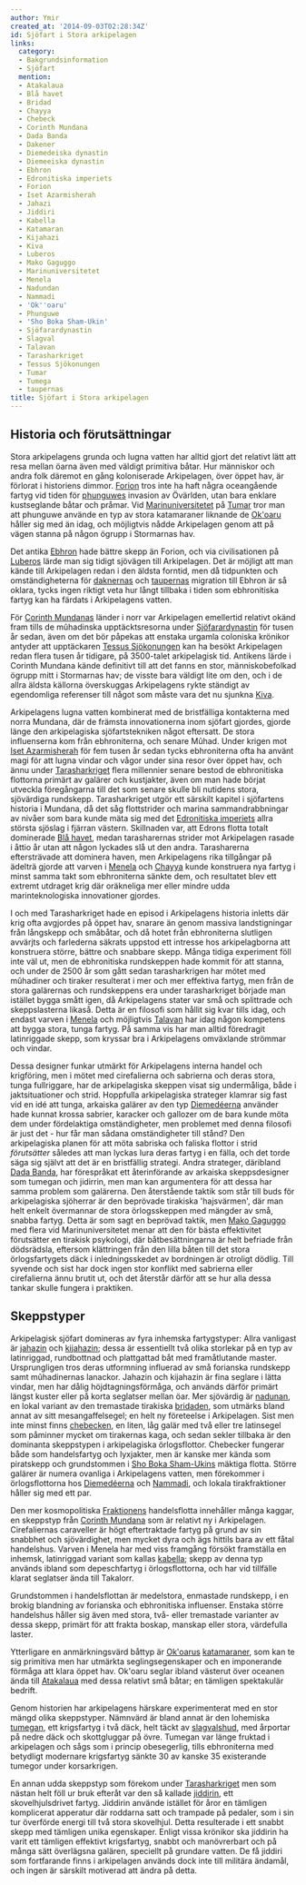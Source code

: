 ```yaml
---
author: Ymir
created_at: '2014-09-03T02:28:34Z'
id: Sjöfart i Stora arkipelagen
links:
  category:
  - Bakgrundsinformation
  - Sjöfart
  mention:
  - Atakalaua
  - Blå havet
  - Bridad
  - Chayya
  - Chebeck
  - Corinth Mundana
  - Dada Banda
  - Dakener
  - Diemedeiska dynastin
  - Diemeeiska dynastin
  - Ebhron
  - Edronitiska imperiets
  - Forion
  - Iset Azarmisherah
  - Jahazi
  - Jiddiri
  - Kabella
  - Katamaran
  - Kijahazi
  - Kiva
  - Luberos
  - Mako Gaguggo
  - Marinuniversitetet
  - Menela
  - Nadundan
  - Nammadi
  - 'Ok''oaru'
  - Phunguwe
  - 'Sho Boka Sham-Ukin'
  - Sjöfarardynastin
  - Slagval
  - Talavan
  - Tarasharkriget
  - Tessus Sjökonungen
  - Tumar
  - Tumega
  - taupernas
title: Sjöfart i Stora arkipelagen
---
```


Historia och förutsättningar
----------------------------

Stora arkipelagens grunda och lugna vatten har alltid gjort det relativt lätt att resa mellan öarna
även med väldigt primitiva båtar. Hur människor och andra folk däremot en gång koloniserade
Arkipelagen, över öppet hav, är förlorat i historiens dimmor. [Forion] tros inte ha haft några
oceangående fartyg vid tiden för [phunguwes] invasion av Övärlden, utan bara enklare kustseglande
båtar och pråmar. Vid [Marinuniversitetet] på [Tumar] tror man att phunguwe använde en typ av stora
katamaraner liknande de [Ok'oaru] håller sig med än idag, och möjligtvis nådde Arkipelagen genom att
på vägen stanna på någon ögrupp i Stormarnas hav.

Det antika [Ebhron] hade bättre skepp än Forion, och via civilisationen på [Luberos] lärde man sig
tidigt sjövägen till Arkipelagen. Det är möjligt att man kände till Arkipelagen redan i den äldsta
forntid, men då tidpunkten och omständigheterna för [daknernas] och [taupernas] migration till
Ebhron är så oklara, tycks ingen riktigt veta hur långt tillbaka i tiden som ebhronitiska fartyg kan
ha färdats i Arkipelagens vatten.

För [Corinth Mundanas] länder i norr var Arkipelagen emellertid relativt okänd fram tills de
mûhadinska upptäcktsresorna under [Sjöfarardynastin] för tusen år sedan, även om det bör påpekas att
enstaka urgamla coloniska krönikor antyder att upptäckaren [Tessus Sjökonungen] kan ha besökt
Arkipelagen redan flera tusen år tidigare, på 3500-talet arkipelagisk tid. Antikens lärde i Corinth
Mundana kände definitivt till att det fanns en stor, människobefolkad ögrupp mitt i Stormarnas hav;
de visste bara väldigt lite om den, och i de allra äldsta källorna överskuggas Arkipelagens rykte
ständigt av egendomliga referenser till något som måste vara det nu sjunkna [Kiva].

Arkipelagens lugna vatten kombinerat med de bristfälliga kontakterna med norra Mundana, där de
främsta innovationerna inom sjöfart gjordes, gjorde länge den arkipelagiska sjöfartstekniken något
eftersatt. De stora influenserna kom från ebhroniterna, och senare Mûhad. Under krigen mot [Iset
Azarmisherah] för fem tusen år sedan tycks ebhroniterna ofta ha använt magi för att lugna vindar och
vågor under sina resor över öppet hav, och ännu under [Tarasharkriget] flera millennier senare
bestod de ebhronitiska flottorna primärt av galärer och kustjakter, även om man hade börjat utveckla
föregångarna till det som senare skulle bli nutidens stora, sjövärdiga rundskepp. Tarasharkriget
utgör ett särskilt kapitel i sjöfartens historia i Mundana, då det såg flottstrider och marina
sammandrabbningar av nivåer som bara kunde mäta sig med det [Edronitiska imperiets] allra största
sjöslag i fjärran västern. Skillnaden var, att Edrons flotta totalt dominerade [Blå havet], medan
tarasharernas strider mot Arkipelagen rasade i åttio år utan att någon lyckades slå ut den andra.
Tarasharerna eftersträvade att dominera haven, men Arkipelagens rika tillgångar på ädelträ gjorde
att varven i [Menela] och [Chayya] kunde konstruera nya fartyg i minst samma takt som ebhroniterna
sänkte dem, och resultatet blev ett extremt utdraget krig där oräkneliga mer eller mindre udda
marinteknologiska innovationer gjordes.

I och med Tarasharkriget hade en episod i Arkipelagens historia inletts där krig ofta avgjordes på
öppet hav, snarare än genom massiva landstigningar från långskepp och småbåtar, och då hotet från
ebhroniterna slutligen avvärjts och farlederna säkrats uppstod ett intresse hos arkipelagborna att
konstruera större, bättre och snabbare skepp. Många tidiga experiment föll inte väl ut, men de
ebhronitiska rundskeppen hade kommit för att stanna, och under de 2500 år som gått sedan
tarasharkrigen har mötet med mûhadiner och tiraker resulterat i mer och mer effektiva fartyg, men
från de stora galärernas och rundskeppens era under tarasharkriget började man istället bygga smått
igen, då Arkipelagens stater var små och splittrade och skeppslasterna likaså. Detta är en filosofi
som hållit sig kvar tills idag, och endast varven i [Menela] och möjligtvis [Talavan] har idag någon
kompetens att bygga stora, tunga fartyg. På samma vis har man alltid föredragit latinriggade skepp,
som kryssar bra i Arkipelagens omväxlande strömmar och vindar.

Dessa designer funkar utmärkt för Arkipelagens interna handel och krigföring, men i mötet med
cirefalierna och sabrierna och deras stora, tunga fullriggare, har de arkipelagiska skeppen visat
sig undermåliga, både i jaktsituationer och strid. Hoppfulla arkipelagiska strateger klamrar sig
fast vid en idé att tunga, arkaiska galärer av den typ [Diemedéerna] använder hade kunnat krossa
sabrier, karacker och gallozer om de bara kunde möta dem under fördelaktiga omständigheter, men
problemet med denna filosofi är just det - hur får man sådana omständigheter till stånd? Den
arkipelagiska planen för att möta sabriska och faliska flottor i strid *förutsätter* således att man
lyckas lura deras fartyg i en fälla, och det torde säga sig självt att det är en bristfällig
strategi. Andra strateger, däribland [Dada Banda], har förespråkat ett återinförande av arkaiska
skeppsdesigner som tumegan och jidirrin, men man kan argumentera för att dessa har samma problem som
galärerna. Den återstående taktik som står till buds för arkipelagiska sjöherrar är den beprövade
tirakiska 'hajsvärmen', där man helt enkelt övermannar de stora örlogsskeppen med mängder av små,
snabba fartyg. Detta är som sagt en beprövad taktik, men [Mako Gaguggo] med flera vid
Marinuniversitetet menar att den för bästa effektivitet förutsätter en tirakisk psykologi, där
båtbesättningarna är helt befriade från dödsrädsla, eftersom klättringen från den lilla båten till
det stora örlogsfartygets däck i inledningsskedet av bordningen är otroligt dödlig. Till syvende och
sist har dock ingen stor konflikt med sabrierna eller cirefalierna ännu brutit ut, och det återstår
därför att se hur alla dessa tankar skulle fungera i praktiken.

Skeppstyper
-----------

Arkipelagisk sjöfart domineras av fyra inhemska fartygstyper: Allra vanligast är [jahazin] och
[kijahazin]; dessa är essentiellt två olika storlekar på en typ av latinriggad, rundbottnad och
plattgattad båt med framåtlutande master. Ursprungligen tros deras utformning influerad av små
forianska rundskepp samt mûhadinernas lanackor. Jahazin och kijahazin är fina seglare i lätta
vindar, men har dålig höjdtagningsförmåga, och används därför primärt längst kuster eller på korta
seglatser mellan öar. Mer sjövärdig är [nadunan], en lokal variant av den tremastade tirakiska
[bridaden], som utmärks bland annat av sitt mesangaffelsegel; en helt ny företeelse i Arkipelagen.
Sist men inte minst finns [chebecken], en liten, låg galär med två eller tre latinsegel som påminner
mycket om tirakernas kaga, och sedan sekler tillbaka är den dominanta skeppstypen i arkipelagiska
örlogsflottor. Chebecker fungerar både som handelsfartyg och lyxjakter, men är kanske mer kända som
piratskepp och grundstommen i [Sho Boka Sham-Ukins] mäktiga flotta. Större galärer är numera
ovanliga i Arkipelagens vatten, men förekommer i örlogsflottorna hos [Diemedéerna][1] och [Nammadi],
och lokala tirakfraktioner håller sig med ett par.

Den mer kosmopolitiska [Fraktionens][Nammadi] handelsflotta innehåller många kaggar, en skeppstyp
från [Corinth Mundana][Corinth Mundanas] som är relativt ny i Arkipelagen. Cirefaliernas caraveller
är högt eftertraktade fartyg på grund av sin snabbhet och sjövärdighet, men mycket dyra och ägs
hittils bara av ett fåtal handelshus. Varven i Menela har med viss framgång försökt framställa en
inhemsk, latinriggad variant som kallas [kabella]; skepp av denna typ används ibland som
depeschfartyg i örlogsflottorna, och har vid tillfälle klarat seglatser ända till Takalorr.

Grundstommen i handelsflottan är medelstora, enmastade rundskepp, i en brokig blandning av forianska
och ebhronitiska influenser. Enstaka större handelshus håller sig även med stora, två- eller
tremastade varianter av dessa skepp, primärt för att frakta boskap, manskap eller stora, värdefulla
laster.

Ytterligare en anmärkningsvärd båttyp är [Ok'oarus][Ok'oaru] [katamaraner], som kan te sig primitiva
men har utmärkta seglingsegenskaper och en imponerande förmåga att klara öppet hav. Ok'oaru seglar
ibland västerut över oceanen ända till [Atakalaua] med dessa relativt små båtar; en tämligen
spektakulär bedrift.

Genom historien har arkipelagens härskare experimenterat med en stor mängd olika skeppstyper.
Nämnvärd är bland annat är den lohemiska [tumegan], ett krigsfartyg i två däck, helt täckt av
[slagvalshud], med årportar på nedre däck och skottgluggar på övre. Tumegan var länge fruktad i
arkipelagen och sågs som i princip obesegerlig, tills ebhroniterna med betydligt modernare
krigsfartyg sänkte 30 av kanske 35 existerande tumegor under korsarkrigen.

En annan udda skeppstyp som förekom under [Tarasharkriget] men som nästan helt föll ur bruk efteråt
var den så kallade [jiddirin], ett skovelhjulsdrivet fartyg. Jiddirin använde istället för åror en
tämligen komplicerat apperatur där roddarna satt och trampade på pedaler, som i sin tur överförde
energi till två stora skovelhjul. Detta resulterade i ett snabbt skepp med tämligen unika
egenskaper. Enligt vissa krönikor ska jiddirin ha varit ett tämligen effektivt krigsfartyg, snabbt
och manövrerbart och på många sätt överlägsna galären, speciellt på grundare vatten. De få jiddiri
som fortfarande finns i arkipelagen används dock inte till militära ändamål, och ingen är särskilt
motiverad att ändra på detta.

  [Forion]: Forion
  [phunguwes]: Phunguwe
  [Marinuniversitetet]: Marinuniversitetet
  [Tumar]: Tumar
  [Ok'oaru]: Okoaru
  [Ebhron]: Ebhron
  [Luberos]: Luberos
  [daknernas]: Dakener
  [taupernas]: taupernas
  [Corinth Mundanas]: Corinth_Mundana
  [Sjöfarardynastin]: Sjöfarardynastin
  [Tessus Sjökonungen]: Tessus_Sjökonungen
  [Kiva]: Kiva
  [Iset Azarmisherah]: Iset_Azarmisherah
  [Tarasharkriget]: Tarasharkriget
  [Edronitiska imperiets]: Edronitiska_imperiets
  [Blå havet]: Blå_havet
  [Menela]: Menela
  [Chayya]: Chayya
  [Talavan]: Talavan
  [Diemedéerna]: Diemeeiska_dynastin
  [Dada Banda]: Dada_Banda
  [Mako Gaguggo]: Mako_Gaguggo
  [jahazin]: Jahazi
  [kijahazin]: Kijahazi
  [nadunan]: Nadundan
  [bridaden]: Bridad
  [chebecken]: Chebeck
  [Sho Boka Sham-Ukins]: Sho_Boka_Sham-Ukin
  [1]: Diemedeiska_dynastin
  [Nammadi]: Nammadi
  [kabella]: Kabella
  [katamaraner]: Katamaran
  [Atakalaua]: Atakalaua
  [tumegan]: Tumega
  [slagvalshud]: Slagval
  [jiddirin]: Jiddiri
